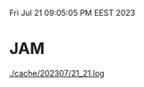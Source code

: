 Fri Jul 21 09:05:05 PM EEST 2023
# JAM
<a href='./cache/202307/21_21.log'>./cache/202307/21_21.log</a>

